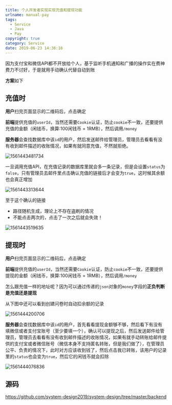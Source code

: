 ```yaml
---
title: 个人开发者实现实现充值和提现功能
urlname: manual-pay
tags:
  - Service
  - Java
  - Pay
copyright: true
category: Service
date: 2019-06-23 14:38:18
---
```


因为支付宝和微信API都不开放给个人，基于监听手机通知和广播的操作实在费神费力不讨好，于是就用手动确认代替自动到账

**方案**如下

<!-- more --> 

## 充值时

**用户**扫完页面显示的二维码后，点击确定

**前端**提供充值的`userId`，当然还需要`Cookie`认证，防止`cookie`不一致，还要提供充值的金额（闲钱币，换算:100闲钱币 = 1RMB），然后调用`/money`

**服务器**会查找数据库中该`id`的用户，然后发送邮件给管理员，管理员去看看有没有收到邮件描述的收账情况，如果有就同意充值，不然就拒绝。

![1561443481734](https://blog.janking.cn/post/manual-pay/1561443481734.png)

一旦调用充值API，在充值记录的数据库里就会多一条记录，但是会设置`status`为`false`，只有管理员去邮件里点击确认充值的链接后才会变为`true`，这时候其余额也会真正增加

![1561443313644](https://blog.janking.cn/post/manual-pay/1561443313644.png)

至于这个确认的链接

- 路径随机生成，理论上不存在盗刷的情况
- 不能点击两次的，点击了一次之后就会失效！

![1561443519635](https://blog.janking.cn/post/manual-pay/1561443519635.png)

## 提现时

**用户**扫完页面显示的二维码后，点击确定

**前端**提供充值的`userId`，当然还需要`Cookie`认证，防止`cookie`不一致，还要提供提现的金额（闲钱币，换算:100闲钱币 = 1RMB），然后调用`/money` 

怎么跟充值一样的地址呢？因为可以通过传递的`json`对象的`money`字段的**正负判断是充值还是提现**

从下图中还可以看到创建问卷时自动扣余额的记录

![1561444200706](https://blog.janking.cn/post/manual-pay/1561444200706.png)

**服务器**会查找数据库中该`id`的用户，首先看看提现金额够不够，然后看下有没有填微信或者支付宝账号（至少要填一个），确认可以提现之后，然后发送邮件给管理员，管理员去看看有没有收到邮件描述的收账情况，如果有就手动转账给邮件提供的支付宝或者微信账号（微信本身不支持匿名转账，但是我们做了），在管理员公平、负责的情况下，此时对方应该收到钱了，然后点击我已转账，该用户的记录里的`status`也会变为`true`，然后它的闲钱币就会扣除

![1561444076836](https://blog.janking.cn/post/manual-pay/1561444076836.png)

## 源码

https://github.com/system-design2019/system-design/tree/master/backend